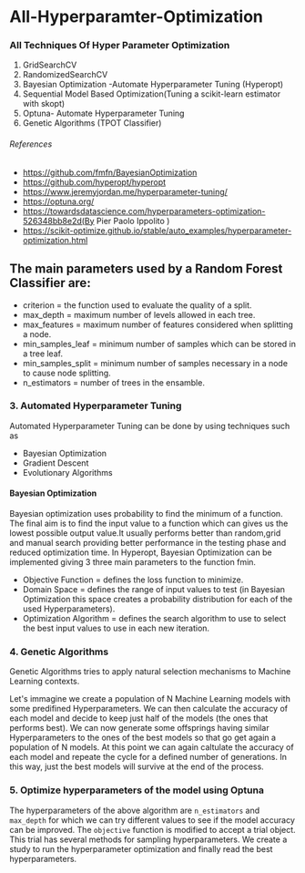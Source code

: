 # All-Hyperparamter-Optimization

### All Techniques Of Hyper Parameter Optimization

1. GridSearchCV
2. RandomizedSearchCV
3. Bayesian Optimization -Automate Hyperparameter Tuning (Hyperopt)
4. Sequential Model Based Optimization(Tuning a scikit-learn estimator with skopt)
4. Optuna- Automate Hyperparameter Tuning
5. Genetic Algorithms (TPOT Classifier)

###### References
- https://github.com/fmfn/BayesianOptimization
- https://github.com/hyperopt/hyperopt
- https://www.jeremyjordan.me/hyperparameter-tuning/
- https://optuna.org/
- https://towardsdatascience.com/hyperparameters-optimization-526348bb8e2d(By Pier Paolo Ippolito )
- https://scikit-optimize.github.io/stable/auto_examples/hyperparameter-optimization.html


## The main parameters used by a Random Forest Classifier are:

- criterion = the function used to evaluate the quality of a split.
- max_depth = maximum number of levels allowed in each tree.
- max_features = maximum number of features considered when splitting a node.
- min_samples_leaf = minimum number of samples which can be stored in a tree leaf.
- min_samples_split = minimum number of samples necessary in a node to cause node splitting.
- n_estimators = number of trees in the ensamble.

### 3. Automated Hyperparameter Tuning
Automated Hyperparameter Tuning can be done by using techniques such as 
- Bayesian Optimization
- Gradient Descent
- Evolutionary Algorithms

#### Bayesian Optimization
Bayesian optimization uses probability to find the minimum of a function. The final aim is to find the input value to a function which can gives us the lowest possible output value.It usually performs better than random,grid and manual search providing better performance in the testing phase and reduced optimization time.
In Hyperopt, Bayesian Optimization can be implemented giving 3 three main parameters to the function fmin.

- Objective Function = defines the loss function to minimize.
- Domain Space = defines the range of input values to test (in Bayesian Optimization this space creates a probability distribution for each of the used Hyperparameters).
- Optimization Algorithm = defines the search algorithm to use to select the best input values to use in each new iteration.

### 4. Genetic Algorithms
Genetic Algorithms tries to apply natural selection mechanisms to Machine Learning contexts.

Let's immagine we create a population of N Machine Learning models with some predifined Hyperparameters. We can then calculate the accuracy of each model and decide to keep just half of the models (the ones that performs best). We can now generate some offsprings having similar Hyperparameters to the ones of the best models so that go get again a population of N models. At this point we can again caltulate the accuracy of each model and repeate the cycle for a defined number of generations. In this way, just the best models will survive at the end of the process.


### 5. Optimize hyperparameters of the model using Optuna

The hyperparameters of the above algorithm are `n_estimators` and `max_depth` for which we can try different values to see if the model accuracy can be improved. The `objective` function is modified to accept a trial object. This trial has several methods for sampling hyperparameters. We create a study to run the hyperparameter optimization and finally read the best hyperparameters.
